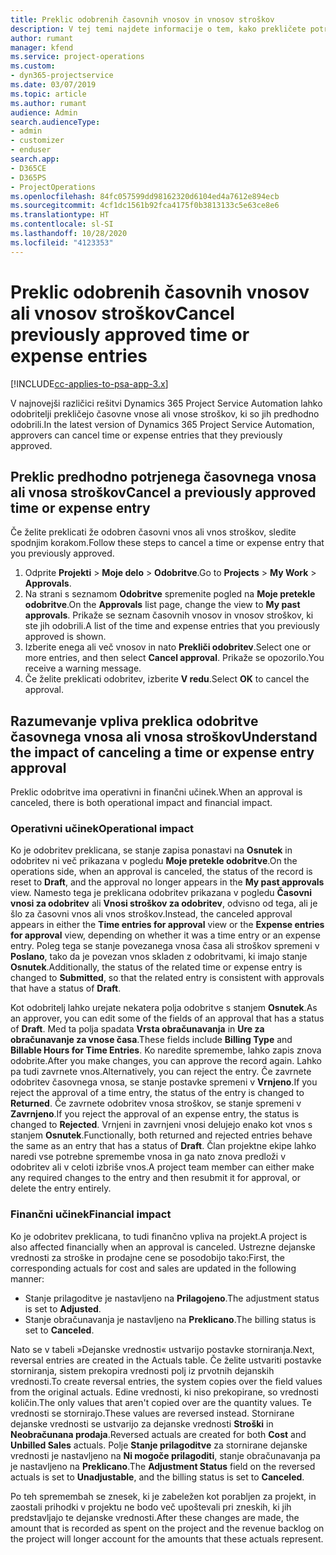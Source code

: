 ```yaml
---
title: Preklic odobrenih časovnih vnosov in vnosov stroškov
description: V tej temi najdete informacije o tem, kako prekličete potrjen čas projekta in transakcijo stroškov.
author: rumant
manager: kfend
ms.service: project-operations
ms.custom:
- dyn365-projectservice
ms.date: 03/07/2019
ms.topic: article
ms.author: rumant
audience: Admin
search.audienceType:
- admin
- customizer
- enduser
search.app:
- D365CE
- D365PS
- ProjectOperations
ms.openlocfilehash: 84fc057599dd98162320d6104ed4a7612e894ecb
ms.sourcegitcommit: 4cf1dc1561b92fca4175f0b3813133c5e63ce8e6
ms.translationtype: HT
ms.contentlocale: sl-SI
ms.lasthandoff: 10/28/2020
ms.locfileid: "4123353"
---
```

# <a name="cancel-previously-approved-time-or-expense-entries"></a><span data-ttu-id="810a2-103">Preklic odobrenih časovnih vnosov ali vnosov stroškov</span><span class="sxs-lookup"><span data-stu-id="810a2-103">Cancel previously approved time or expense entries</span></span>

[!INCLUDE[cc-applies-to-psa-app-3.x](../includes/cc-applies-to-psa-app-3x.md)]

<span data-ttu-id="810a2-104">V najnovejši različici rešitvi Dynamics 365 Project Service Automation lahko odobritelji prekličejo časovne vnose ali vnose stroškov, ki so jih predhodno odobrili.</span><span class="sxs-lookup"><span data-stu-id="810a2-104">In the latest version of Dynamics 365 Project Service Automation, approvers can cancel time or expense entries that they previously approved.</span></span>

## <a name="cancel-a-previously-approved-time-or-expense-entry"></a><span data-ttu-id="810a2-105">Preklic predhodno potrjenega časovnega vnosa ali vnosa stroškov</span><span class="sxs-lookup"><span data-stu-id="810a2-105">Cancel a previously approved time or expense entry</span></span>

<span data-ttu-id="810a2-106">Če želite preklicati že odobren časovni vnos ali vnos stroškov, sledite spodnjim korakom.</span><span class="sxs-lookup"><span data-stu-id="810a2-106">Follow these steps to cancel a time or expense entry that you previously approved.</span></span>

1. <span data-ttu-id="810a2-107">Odprite **Projekti** \> **Moje delo** \> **Odobritve**.</span><span class="sxs-lookup"><span data-stu-id="810a2-107">Go to **Projects** \> **My Work** \> **Approvals**.</span></span>
2. <span data-ttu-id="810a2-108">Na strani s seznamom **Odobritve** spremenite pogled na **Moje pretekle odobritve**.</span><span class="sxs-lookup"><span data-stu-id="810a2-108">On the **Approvals** list page, change the view to **My past approvals**.</span></span> <span data-ttu-id="810a2-109">Prikaže se seznam časovnih vnosov in vnosov stroškov, ki ste jih odobrili.</span><span class="sxs-lookup"><span data-stu-id="810a2-109">A list of the time and expense entries that you previously approved is shown.</span></span>
3. <span data-ttu-id="810a2-110">Izberite enega ali več vnosov in nato **Prekliči odobritev**.</span><span class="sxs-lookup"><span data-stu-id="810a2-110">Select one or more entries, and then select **Cancel approval**.</span></span> <span data-ttu-id="810a2-111">Prikaže se opozorilo.</span><span class="sxs-lookup"><span data-stu-id="810a2-111">You receive a warning message.</span></span>
4. <span data-ttu-id="810a2-112">Če želite preklicati odobritev, izberite **V redu**.</span><span class="sxs-lookup"><span data-stu-id="810a2-112">Select **OK** to cancel the approval.</span></span>

## <a name="understand-the-impact-of-canceling-a-time-or-expense-entry-approval"></a><span data-ttu-id="810a2-113">Razumevanje vpliva preklica odobritve časovnega vnosa ali vnosa stroškov</span><span class="sxs-lookup"><span data-stu-id="810a2-113">Understand the impact of canceling a time or expense entry approval</span></span>

<span data-ttu-id="810a2-114">Preklic odobritve ima operativni in finančni učinek.</span><span class="sxs-lookup"><span data-stu-id="810a2-114">When an approval is canceled, there is both operational impact and financial impact.</span></span>

### <a name="operational-impact"></a><span data-ttu-id="810a2-115">Operativni učinek</span><span class="sxs-lookup"><span data-stu-id="810a2-115">Operational impact</span></span>

<span data-ttu-id="810a2-116">Ko je odobritev preklicana, se stanje zapisa ponastavi na **Osnutek** in odobritev ni več prikazana v pogledu **Moje pretekle odobritve**.</span><span class="sxs-lookup"><span data-stu-id="810a2-116">On the operations side, when an approval is canceled, the status of the record is reset to **Draft**, and the approval no longer appears in the **My past approvals** view.</span></span> <span data-ttu-id="810a2-117">Namesto tega je preklicana odobritev prikazana v pogledu **Časovni vnosi za odobritev** ali **Vnosi stroškov za odobritev**, odvisno od tega, ali je šlo za časovni vnos ali vnos stroškov.</span><span class="sxs-lookup"><span data-stu-id="810a2-117">Instead, the canceled approval appears in either the **Time entries for approval** view or the **Expense entries for approval** view, depending on whether it was a time entry or an expense entry.</span></span> <span data-ttu-id="810a2-118">Poleg tega se stanje povezanega vnosa časa ali stroškov spremeni v **Poslano**, tako da je povezan vnos skladen z odobritvami, ki imajo stanje **Osnutek**.</span><span class="sxs-lookup"><span data-stu-id="810a2-118">Additionally, the status of the related time or expense entry is changed to **Submitted**, so that the related entry is consistent with approvals that have a status of **Draft**.</span></span>

<span data-ttu-id="810a2-119">Kot odobritelj lahko urejate nekatera polja odobritve s stanjem **Osnutek**.</span><span class="sxs-lookup"><span data-stu-id="810a2-119">As an approver, you can edit some of the fields of an approval that has a status of **Draft**.</span></span> <span data-ttu-id="810a2-120">Med ta polja spadata **Vrsta obračunavanja** in **Ure za obračunavanje za vnose časa**.</span><span class="sxs-lookup"><span data-stu-id="810a2-120">These fields include **Billing Type** and **Billable Hours for Time Entries**.</span></span> <span data-ttu-id="810a2-121">Ko naredite spremembe, lahko zapis znova odobrite.</span><span class="sxs-lookup"><span data-stu-id="810a2-121">After you make changes, you can approve the record again.</span></span> <span data-ttu-id="810a2-122">Lahko pa tudi zavrnete vnos.</span><span class="sxs-lookup"><span data-stu-id="810a2-122">Alternatively, you can reject the entry.</span></span> <span data-ttu-id="810a2-123">Če zavrnete odobritev časovnega vnosa, se stanje postavke spremeni v **Vrnjeno**.</span><span class="sxs-lookup"><span data-stu-id="810a2-123">If you reject the approval of a time entry, the status of the entry is changed to **Returned**.</span></span> <span data-ttu-id="810a2-124">Če zavrnete odobritev vnosa stroškov, se stanje spremeni v **Zavrnjeno**.</span><span class="sxs-lookup"><span data-stu-id="810a2-124">If you reject the approval of an expense entry, the status is changed to **Rejected**.</span></span> <span data-ttu-id="810a2-125">Vrnjeni in zavrnjeni vnosi delujejo enako kot vnos s stanjem **Osnutek**.</span><span class="sxs-lookup"><span data-stu-id="810a2-125">Functionally, both returned and rejected entries behave the same as an entry that has a status of **Draft**.</span></span> <span data-ttu-id="810a2-126">Član projektne ekipe lahko naredi vse potrebne spremembe vnosa in ga nato znova predloži v odobritev ali v celoti izbriše vnos.</span><span class="sxs-lookup"><span data-stu-id="810a2-126">A project team member can either make any required changes to the entry and then resubmit it for approval, or delete the entry entirely.</span></span>

### <a name="financial-impact"></a><span data-ttu-id="810a2-127">Finančni učinek</span><span class="sxs-lookup"><span data-stu-id="810a2-127">Financial impact</span></span>

<span data-ttu-id="810a2-128">Ko je odobritev preklicana, to tudi finančno vpliva na projekt.</span><span class="sxs-lookup"><span data-stu-id="810a2-128">A project is also affected financially when an approval is canceled.</span></span> <span data-ttu-id="810a2-129">Ustrezne dejanske vrednosti za stroške in prodajne cene se posodobijo tako:</span><span class="sxs-lookup"><span data-stu-id="810a2-129">First, the corresponding actuals for cost and sales are updated in the following manner:</span></span>

- <span data-ttu-id="810a2-130">Stanje prilagoditve je nastavljeno na **Prilagojeno**.</span><span class="sxs-lookup"><span data-stu-id="810a2-130">The adjustment status is set to **Adjusted**.</span></span>
- <span data-ttu-id="810a2-131">Stanje obračunavanja je nastavljeno na **Preklicano**.</span><span class="sxs-lookup"><span data-stu-id="810a2-131">The billing status is set to **Canceled**.</span></span>

<span data-ttu-id="810a2-132">Nato se v tabeli »Dejanske vrednosti« ustvarijo postavke storniranja.</span><span class="sxs-lookup"><span data-stu-id="810a2-132">Next, reversal entries are created in the Actuals table.</span></span> <span data-ttu-id="810a2-133">Če želite ustvariti postavke storniranja, sistem prekopira vrednosti polj iz prvotnih dejanskih vrednosti.</span><span class="sxs-lookup"><span data-stu-id="810a2-133">To create reversal entries, the system copies over the field values from the original actuals.</span></span> <span data-ttu-id="810a2-134">Edine vrednosti, ki niso prekopirane, so vrednosti količin.</span><span class="sxs-lookup"><span data-stu-id="810a2-134">The only values that aren't copied over are the quantity values.</span></span> <span data-ttu-id="810a2-135">Te vrednosti se stornirajo.</span><span class="sxs-lookup"><span data-stu-id="810a2-135">These values are reversed instead.</span></span> <span data-ttu-id="810a2-136">Stornirane dejanske vrednosti se ustvarijo za dejanske vrednosti **Stroški** in **Neobračunana prodaja**.</span><span class="sxs-lookup"><span data-stu-id="810a2-136">Reversed actuals are created for both **Cost** and **Unbilled Sales** actuals.</span></span> <span data-ttu-id="810a2-137">Polje **Stanje prilagoditve** za stornirane dejanske vrednosti je nastavljeno na **Ni mogoče prilagoditi**, stanje obračunavanja pa je nastavljeno na **Preklicano**.</span><span class="sxs-lookup"><span data-stu-id="810a2-137">The **Adjustment Status** field on the reversed actuals is set to **Unadjustable**, and the billing status is set to **Canceled**.</span></span>

<span data-ttu-id="810a2-138">Po teh spremembah se znesek, ki je zabeležen kot porabljen za projekt, in zaostali prihodki v projektu ne bodo več upoštevali pri zneskih, ki jih predstavljajo te dejanske vrednosti.</span><span class="sxs-lookup"><span data-stu-id="810a2-138">After these changes are made, the amount that is recorded as spent on the project and the revenue backlog on the project will longer account for the amounts that these actuals represent.</span></span>
